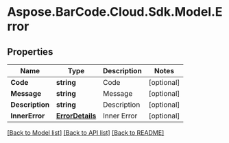 # Aspose.BarCode.Cloud.Sdk.Model.Error
## Properties

Name | Type | Description | Notes
------------ | ------------- | ------------- | -------------
**Code** | **string** | Code | [optional] 
**Message** | **string** | Message | [optional] 
**Description** | **string** | Description | [optional] 
**InnerError** | [**ErrorDetails**](ErrorDetails.md) | Inner Error | [optional] 

[[Back to Model list]](../README.md#documentation-for-models) [[Back to API list]](../README.md#documentation-for-api-endpoints) [[Back to README]](../README.md)

